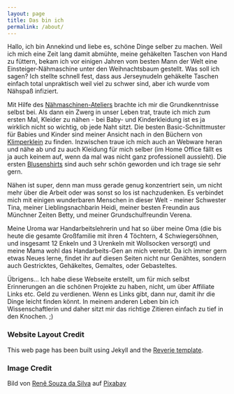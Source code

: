 ```yaml
---
layout: page
title: Das bin ich
permalink: /about/
---
```


Hallo, ich bin Annekind und liebe es, schöne Dinge selber zu machen. Weil ich mich eine Zeit lang damit abmühte, meine gehäkelten Taschen von Hand zu füttern, bekam ich vor einigen Jahren vom besten Mann der Welt eine Einsteiger-Nähmaschine unter den Weihnachtsbaum gestellt. Was soll ich sagen? Ich stellte schnell fest, dass aus Jerseynudeln gehäkelte Taschen einfach total unpraktisch weil viel zu schwer sind, aber ich wurde vom Nähspaß infiziert.

Mit Hilfe des [Nähmaschinen-Ateliers](https://www.topp-kreativ.de/mein-grosses-naehmaschinen-atelier-6752?awc=16927_1639939644_a09802b0bf3c7b565d9b891ee7e3c6a7) brachte ich mir die Grundkenntnisse selbst bei. Als dann ein Zwerg in unser Leben trat, traute ich mich zum ersten Mal, Kleider zu nähen - bei Baby- und Kinderkleidung ist es ja wirklich nicht so wichtig, ob jede Naht sitzt.
Die besten Basic-Schnittmuster für Babies und Kinder sind meiner Ansicht nach in den Büchern von [Klimperklein](https://www.klimperklein.com/) zu finden.
Inzwischen traue ich mich auch an Webware heran und nähe ab und zu auch Kleidung für mich selber (im Home Office fällt es ja auch keinem auf, wenn da mal was nicht ganz professionell aussieht). Die ersten [Blusenshirts](https://www.topp-kreativ.de/blusenshirts-naehen-8154?awc=16927_1639940038_722c545b6da378d99d453e045501872d) sind auch sehr schön geworden und ich trage sie sehr gern.

Nähen ist super, denn man muss gerade genug konzentriert sein, um nicht mehr über die Arbeit oder was sonst so los ist nachzudenken. Es verbindet mich mit einigen wunderbaren Menschen in dieser Welt - meiner Schwester Tina, meiner Lieblingsnachbarin Heidi, meiner besten Freundin aus Münchner Zeiten Betty, und meiner Grundschulfreundin Verena.

Meine Uroma war Handarbeitslehrerin und hat so über meine Oma (die bis heute die gesamte Großfamilie mit ihren 4 Töchtern, 4 Schwiegersöhnen, und insgesamt 12 Enkeln und 3 Urenkeln mit Wollsocken versorgt) und meine Mama wohl das Handarbeits-Gen an mich vererbt.
Da ich immer gern etwas Neues lerne, findet ihr auf diesen Seiten nicht nur Genähtes, sondern auch Gestricktes, Gehäkeltes, Gemaltes, oder Gebasteltes.

Übrigens... Ich habe diese Webseite erstellt, um für mich selbst Erinnerungen an die schönen Projekte zu haben, nicht, um über Affiliate Links etc. Geld zu verdienen. Wenn es Links gibt, dann nur, damit ihr die Dinge leicht finden könnt. In meinem anderen Leben bin ich Wissenschaftlerin und daher sitzt mir das richtige Zitieren einfach zu tief in den Knochen. ;)


### Website Layout Credit
This web page has been built using Jekyll and the [Reverie template](https://github.com/amitmerchant1990/reverie).


### Image Credit
Bild von <a href="https://pixabay.com/de/users/renedobem-12757633/?utm_source=link-attribution&amp;utm_medium=referral&amp;utm_campaign=image&amp;utm_content=4310384">Renê Souza da Silva</a> auf <a href="https://pixabay.com/de/?utm_source=link-attribution&amp;utm_medium=referral&amp;utm_campaign=image&amp;utm_content=4310384">Pixabay</a>
